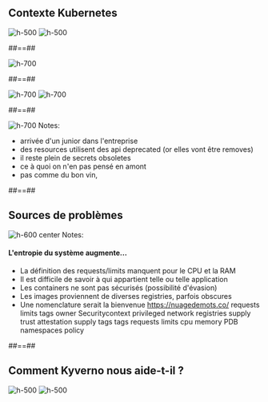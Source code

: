 
<!-- .slide: class="flex-row center" data-background="./assets/volcamp/bkgnd-main2.png"-->
## Contexte Kubernetes
![h-500](./assets/volcamp/k8s-logo-trans.png)
![h-500](./assets/techready/illus-cluster-2.png)

##==##
<!-- .slide: class="flex-row center" data-background="./assets/volcamp/bkgnd-main2.png"-->
![h-700](./assets/techready/arrivee-client.png)

##==##
<!-- .slide: class="flex-row center" data-background="./assets/volcamp/bkgnd-main2.png"-->
![h-700](./assets/techready/team-mature.png)
![h-700](./assets/lunch/outils-trans3.png)

##==##
<!-- .slide: class="flex-row center" data-background="./assets/volcamp/bkgnd-main2.png"-->
![h-700](./assets/techready/arrivee_client.png)
Notes: 
- arrivée d'un junior dans l'entreprise
- des resources utilisent des api deprecated (or elles vont être removes)
- il reste plein de secrets obsoletes
- ce à quoi on n'en pas pensé en amont
- pas comme du bon vin, 

##==##
<!-- .slide: data-background="./assets/volcamp/bkgnd-main2.png"-->
## Sources de problèmes
![h-600 center](./assets/lunch/nuage-de-mots-issues.png)
Notes:
#### L'entropie du système augmente...
- La définition des requests/limits manquent pour le CPU et la RAM
- Il est difficile de savoir à qui appartient telle ou telle application
- Les containers ne sont pas sécurisés (possibilité d'évasion)
- Les images proviennent de diverses registries, parfois obscures
- Une nomenclature serait la bienvenue
https://nuagedemots.co/
requests limits tags owner Securitycontext privileged network registries supply trust attestation supply tags tags requests limits cpu memory PDB namespaces policy

##==##
<!-- .slide: class="flex-row center" data-background="./assets/volcamp/bkgnd-main2.png"-->
## Comment Kyverno nous aide-t-il ?
![h-500](./assets/volcamp/kyverno2.png)
![h-500](./assets/volcamp/Question_mark_alternate.svg)
